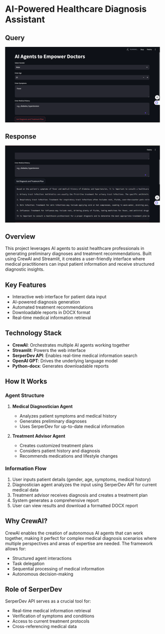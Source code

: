 # AI-Powered Healthcare Diagnosis Assistant

## Query
![Query Example](Images/query.png)

## Response
![Response Example](Images/response.png)

## Overview
This project leverages AI agents to assist healthcare professionals in generating preliminary diagnoses and treatment recommendations. Built using CrewAI and Streamlit, it creates a user-friendly interface where medical practitioners can input patient information and receive structured diagnostic insights.

## Key Features
- Interactive web interface for patient data input
- AI-powered diagnosis generation
- Automated treatment recommendations
- Downloadable reports in DOCX format
- Real-time medical information retrieval

## Technology Stack
- **CrewAI**: Orchestrates multiple AI agents working together
- **Streamlit**: Powers the web interface
- **SerperDev API**: Enables real-time medical information search
- **OpenAI GPT**: Drives the underlying language model
- **Python-docx**: Generates downloadable reports

## How It Works

### Agent Structure
1. **Medical Diagnostician Agent**
   - Analyzes patient symptoms and medical history
   - Generates preliminary diagnoses
   - Uses SerperDev for up-to-date medical information

2. **Treatment Advisor Agent**
   - Creates customized treatment plans
   - Considers patient history and diagnosis
   - Recommends medications and lifestyle changes

### Information Flow
1. User inputs patient details (gender, age, symptoms, medical history)
2. Diagnostician agent analyzes the input using SerperDev API for current medical data
3. Treatment advisor receives diagnosis and creates a treatment plan
4. System generates a comprehensive report
5. User can view results and download a formatted DOCX report

## Why CrewAI?
CrewAI enables the creation of autonomous AI agents that can work together, making it perfect for complex medical diagnosis scenarios where multiple perspectives and areas of expertise are needed. The framework allows for:
- Structured agent interactions
- Task delegation
- Sequential processing of medical information
- Autonomous decision-making

## Role of SerperDev
SerperDev API serves as a crucial tool for:
- Real-time medical information retrieval
- Verification of symptoms and conditions
- Access to current treatment protocols
- Cross-referencing medical data


